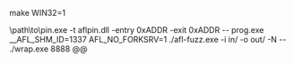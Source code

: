 make WIN32=1

\path\to\pin.exe -t aflpin.dll -entry 0xADDR -exit 0xADDR -- prog.exe
__AFL_SHM_ID=1337 AFL_NO_FORKSRV=1 ./afl-fuzz.exe -i in/ -o out/ -N -- ./wrap.exe 8888 @@